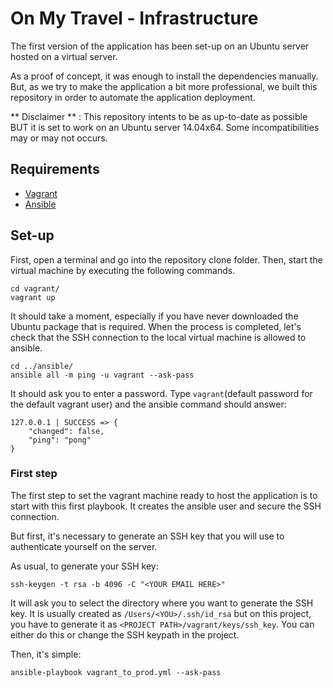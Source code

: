 # On My Travel - Infrastructure

The first version of the application has been set-up on an Ubuntu server hosted on a virtual server.

As a proof of concept, it was enough to install the dependencies manually. But, as we try to make the application a bit more professional, we built this repository in order to automate the application deployment.

** Disclaimer ** : This repository intents to be as up-to-date as possible BUT it is set to work on an Ubuntu server 14.04x64. Some incompatibilities may or may not occurs.

## Requirements
* [Vagrant](https://www.vagrantup.com/)
* [Ansible](http://docs.ansible.com/ansible/intro_installation.html)

## Set-up

First, open a terminal and go into the repository clone folder.
Then, start the virtual machine by executing the following commands.

    cd vagrant/
    vagrant up

It should take a moment, especially if you have never downloaded the Ubuntu package that is required.
When the process is completed, let's check that the SSH connection to the local virtual machine is allowed to ansible.

    cd ../ansible/
    ansible all -m ping -u vagrant --ask-pass

It should ask you to enter a password. Type `vagrant`(default password for the default vagrant user) and the ansible command should answer:

    127.0.0.1 | SUCCESS => {
        "changed": false,
        "ping": "pong"
    }

### First step

The first step to set the vagrant machine ready to host the application is to start with this first playbook. It creates the ansible user and secure the SSH connection.

But first, it's necessary to generate an SSH key that you will use to authenticate yourself on the server.

As usual, to generate your SSH key:

    ssh-keygen -t rsa -b 4096 -C "<YOUR EMAIL HERE>"

It will ask you to select the directory where you want to generate the SSH key. It is usually created as `/Users/<YOU>/.ssh/id_rsa` but on this project, you have to generate it as `<PROJECT PATH>/vagrant/keys/ssh_key`. You can either do this or change the SSH keypath in the project.

Then, it's simple:

    ansible-playbook vagrant_to_prod.yml --ask-pass
